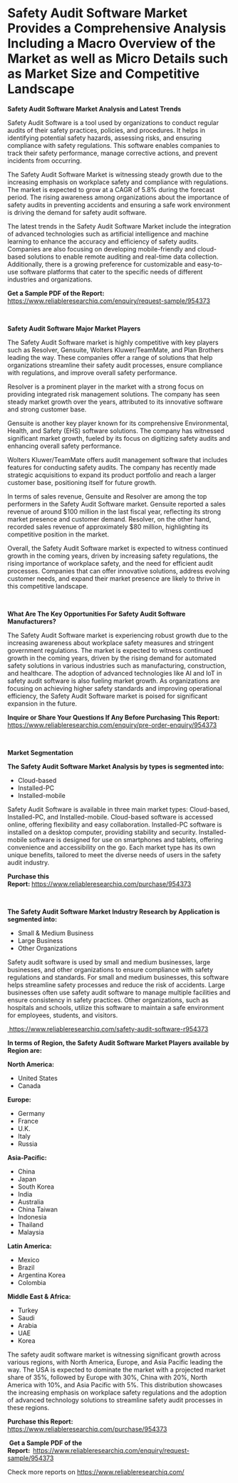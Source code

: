 <p><h1>Safety Audit Software Market Provides a Comprehensive Analysis Including a Macro Overview of the Market as well as Micro Details such as Market Size and Competitive Landscape</h1></p><p><strong>Safety Audit Software Market Analysis and Latest Trends</strong></p>
<p><p>Safety Audit Software is a tool used by organizations to conduct regular audits of their safety practices, policies, and procedures. It helps in identifying potential safety hazards, assessing risks, and ensuring compliance with safety regulations. This software enables companies to track their safety performance, manage corrective actions, and prevent incidents from occurring.</p><p>The Safety Audit Software Market is witnessing steady growth due to the increasing emphasis on workplace safety and compliance with regulations. The market is expected to grow at a CAGR of 5.8% during the forecast period. The rising awareness among organizations about the importance of safety audits in preventing accidents and ensuring a safe work environment is driving the demand for safety audit software.</p><p>The latest trends in the Safety Audit Software Market include the integration of advanced technologies such as artificial intelligence and machine learning to enhance the accuracy and efficiency of safety audits. Companies are also focusing on developing mobile-friendly and cloud-based solutions to enable remote auditing and real-time data collection. Additionally, there is a growing preference for customizable and easy-to-use software platforms that cater to the specific needs of different industries and organizations.</p></p>
<p><strong>Get a Sample PDF of the Report:&nbsp;</strong> <a href="https://www.reliableresearchiq.com/enquiry/request-sample/954373">https://www.reliableresearchiq.com/enquiry/request-sample/954373</a></p>
<p>&nbsp;</p>
<p><strong>Safety Audit Software Major Market Players</strong></p>
<p><p>The Safety Audit Software market is highly competitive with key players such as Resolver, Gensuite, Wolters Kluwer/TeamMate, and Plan Brothers leading the way. These companies offer a range of solutions that help organizations streamline their safety audit processes, ensure compliance with regulations, and improve overall safety performance.</p><p>Resolver is a prominent player in the market with a strong focus on providing integrated risk management solutions. The company has seen steady market growth over the years, attributed to its innovative software and strong customer base.</p><p>Gensuite is another key player known for its comprehensive Environmental, Health, and Safety (EHS) software solutions. The company has witnessed significant market growth, fueled by its focus on digitizing safety audits and enhancing overall safety performance.</p><p>Wolters Kluwer/TeamMate offers audit management software that includes features for conducting safety audits. The company has recently made strategic acquisitions to expand its product portfolio and reach a larger customer base, positioning itself for future growth.</p><p>In terms of sales revenue, Gensuite and Resolver are among the top performers in the Safety Audit Software market. Gensuite reported a sales revenue of around $100 million in the last fiscal year, reflecting its strong market presence and customer demand. Resolver, on the other hand, recorded sales revenue of approximately $80 million, highlighting its competitive position in the market.</p><p>Overall, the Safety Audit Software market is expected to witness continued growth in the coming years, driven by increasing safety regulations, the rising importance of workplace safety, and the need for efficient audit processes. Companies that can offer innovative solutions, address evolving customer needs, and expand their market presence are likely to thrive in this competitive landscape.</p></p>
<p>&nbsp;</p>
<p><strong>What Are The Key Opportunities For Safety Audit Software Manufacturers?</strong></p>
<p><p>The Safety Audit Software market is experiencing robust growth due to the increasing awareness about workplace safety measures and stringent government regulations. The market is expected to witness continued growth in the coming years, driven by the rising demand for automated safety solutions in various industries such as manufacturing, construction, and healthcare. The adoption of advanced technologies like AI and IoT in safety audit software is also fueling market growth. As organizations are focusing on achieving higher safety standards and improving operational efficiency, the Safety Audit Software market is poised for significant expansion in the future.</p></p>
<p><strong>Inquire or Share Your Questions If Any Before Purchasing This Report:</strong> <a href="https://www.reliableresearchiq.com/enquiry/pre-order-enquiry/954373">https://www.reliableresearchiq.com/enquiry/pre-order-enquiry/954373</a></p>
<p>&nbsp;</p>
<p><strong>Market Segmentation</strong></p>
<p><strong>The Safety Audit Software Market Analysis by types is segmented into:</strong></p>
<p><ul><li>Cloud-based</li><li>Installed-PC</li><li>Installed-mobile</li></ul></p>
<p><p>Safety Audit Software is available in three main market types: Cloud-based, Installed-PC, and Installed-mobile. Cloud-based software is accessed online, offering flexibility and easy collaboration. Installed-PC software is installed on a desktop computer, providing stability and security. Installed-mobile software is designed for use on smartphones and tablets, offering convenience and accessibility on the go. Each market type has its own unique benefits, tailored to meet the diverse needs of users in the safety audit industry.</p></p>
<p><strong>Purchase this Report:&nbsp;</strong><a href="https://www.reliableresearchiq.com/purchase/954373">https://www.reliableresearchiq.com/purchase/954373</a></p>
<p>&nbsp;</p>
<p><strong>The Safety Audit Software Market Industry Research by Application is segmented into:</strong></p>
<p><ul><li>Small & Medium Business</li><li>Large Business</li><li>Other Organizations</li></ul></p>
<p><p>Safety audit software is used by small and medium businesses, large businesses, and other organizations to ensure compliance with safety regulations and standards. For small and medium businesses, this software helps streamline safety processes and reduce the risk of accidents. Large businesses often use safety audit software to manage multiple facilities and ensure consistency in safety practices. Other organizations, such as hospitals and schools, utilize this software to maintain a safe environment for employees, students, and visitors.</p></p>
<p><a href="https://www.reliableresearchiq.com/safety-audit-software-r954373">&nbsp;https://www.reliableresearchiq.com/safety-audit-software-r954373</a></p>
<p><strong>In terms of Region, the Safety Audit Software Market Players available by Region are:</strong></p>
<p>
    <p> <strong> North America: </strong>
        <ul>
            <li>United States</li>
            <li>Canada</li>
        </ul>
        </p> 
    <p> <strong> Europe: </strong>
        <ul>
            <li>Germany</li>
            <li>France</li>
            <li>U.K.</li>
            <li>Italy</li>
            <li>Russia</li>
        </ul>
        </p> 
    <p> <strong> Asia-Pacific: </strong>
        <ul>
            <li>China</li>
            <li>Japan</li>
            <li>South Korea</li>
            <li>India</li>
            <li>Australia</li>
            <li>China Taiwan</li>
            <li>Indonesia</li>
            <li>Thailand</li>
            <li>Malaysia</li>
        </ul>
        </p> 
    <p> <strong> Latin America: </strong>
        <ul>
            <li>Mexico</li>
            <li>Brazil</li>
            <li>Argentina Korea</li>
            <li>Colombia</li>
        </ul>
        </p> 
    <p> <strong> Middle East & Africa: </strong>
        <ul>
            <li>Turkey</li>
            <li>Saudi</li>
            <li>Arabia</li>
            <li>UAE</li>
            <li>Korea</li>
        </ul>
    </p>
    </p>
<p><p>The safety audit software market is witnessing significant growth across various regions, with North America, Europe, and Asia Pacific leading the way. The USA is expected to dominate the market with a projected market share of 35%, followed by Europe with 30%, China with 20%, North America with 10%, and Asia Pacific with 5%. This distribution showcases the increasing emphasis on workplace safety regulations and the adoption of advanced technology solutions to streamline safety audit processes in these regions.</p></p>
<p><strong>Purchase this Report: </strong><a href="https://www.reliableresearchiq.com/purchase/954373">https://www.reliableresearchiq.com/purchase/954373</a></p>
<p>&nbsp;<strong>Get a Sample PDF of the Report:&nbsp;&nbsp;</strong><a href="https://www.reliableresearchiq.com/enquiry/request-sample/954373">https://www.reliableresearchiq.com/enquiry/request-sample/954373</a></p>
<p><strong></strong></p>
<p>Check more reports on <a href="https://www.reliableresearchiq.com/">https://www.reliableresearchiq.com/</a></p>
